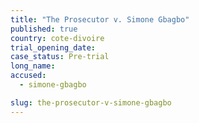 ```yaml
---
title: "The Prosecutor v. Simone Gbagbo"
published: true
country: cote-divoire
trial_opening_date:
case_status: Pre-trial
long_name:
accused:
  - simone-gbagbo

slug: the-prosecutor-v-simone-gbagbo
---
```

